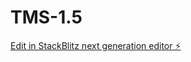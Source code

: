 # TMS-1.5

[Edit in StackBlitz next generation editor ⚡️](https://stackblitz.com/~/github.com/ProfessorDutch/TMS-1.5)